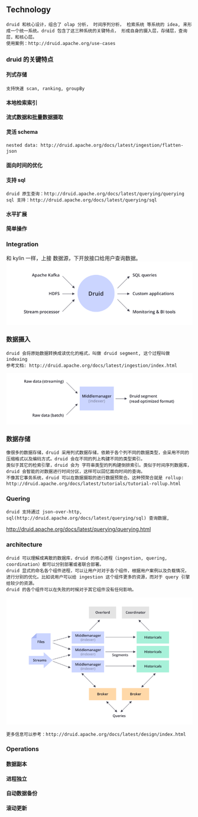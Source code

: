 ## Technology
    druid 和核心设计，组合了 olap 分析， 时间序列分析， 检索系统 等系统的 idea, 来形成一个统一系统。druid 包含了这三种系统的关键特点， 形成自身的摄入层，存储层，查询层，和核心层。
    使用案例：http://druid.apache.org/use-cases
### druid 的关键特点
#### 列式存储
    支持快速 scan, ranking, groupBy
#### 本地检索索引
#### 流式数据和批量数据摄取
#### 灵活 schema 
    nested data: http://druid.apache.org/docs/latest/ingestion/flatten-json
#### 面向时间的优化
#### 支持 sql
    druid 原生查询：http://druid.apache.org/docs/latest/querying/querying
    sql 支持：http://druid.apache.org/docs/latest/querying/sql
#### 水平扩展
#### 简单操作 

### Integration
 和 kylin 一样，上接 数据源，下开放接口给用户查询数据。 
![integration](./imgs/integration.png)

### 数据摄入
    druid 会将原始数据转换成读优化的格式，叫做 druid segment, 这个过程叫做 indexing
    参考文档: http://druid.apache.org/docs/latest/ingestion/index.html

![ingestion](./imgs/ingestion.png)

### 数据存储
    像很多的数据存储，druid 采用列式数据存储，依赖于各个列不同的数据类型，会采用不同的压缩格式以及编码方式。druid 会在不同的列上构建不同的类型索引。
    类似于其它的检索引擎，druid 会为 字符串类型的列构建倒排索引。类似于时间序列数据库，druid 会智能的对数据进行时间分区，这样可以回忆面向时间的查询。
    不像其它事务系统，druid 可以在数据摄取的进行数据预聚合。这种预聚合就是 rollup: http://druid.apache.org/docs/latest/tutorials/tutorial-rollup.html
   
### Quering
    druid 支持通过 json-over-http, sql(http://druid.apache.org/docs/latest/querying/sql) 查询数据, 
http://druid.apache.org/docs/latest/querying/querying.html

### architecture
    druid 可以理解成离散的数据库，druid 的核心进程（ingestion, quering, coordination）都可以分别部署或者联合部署。
    druid 显式的命名各个组件进程，可以让用户对对于各个组件，根据用户案例以及负载情况，进行分别的优化。比如说用户可以给 ingestion 这个组件更多的资源，而对于 query 引擎给较少的资源。
    druid 的各个组件可以在失败的时候对于其它组件没有任何影响。

![architecture](./imgs/architecture.png)

    更多信息可以参考：http://druid.apache.org/docs/latest/design/index.html
### Operations 
#### 数据副本
#### 进程独立
#### 自动数据备份
#### 滚动更新
















